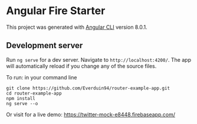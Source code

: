 # Angular Fire Starter

This project was generated with [Angular CLI](https://github.com/angular/angular-cli) version 8.0.1.

## Development server

Run `ng serve` for a dev server. Navigate to `http://localhost:4200/`. The app will automatically reload if you change any of the source files.

To run: in your command line
```
git clone https://github.com/Everduin94/router-example-app.git
cd router-example-app
npm install
ng serve --o
```

Or visit for a live demo: https://twitter-mock-e8448.firebaseapp.com/
